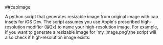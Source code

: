 ##capimage


A python script that generates resizable image from original image with cap insets for iOS Dev.
The script assumes you use Apple's prescribed high-resolution modifier (@2x) to name your high-resolution image.
For example, if you want to generate a resizable image for 'my_image.png',the script will also check if high-resolution image exists. 
